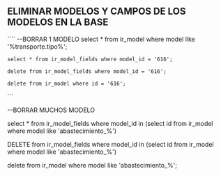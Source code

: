 ## ELIMINAR MODELOS Y CAMPOS DE LOS MODELOS EN LA BASE

´´´´<xml>
    --BORRAR 1 MODELO
    select * from ir_model where model  like '%transporte.tipo%';
    
    select * from ir_model_fields where model_id = '616';
    
    delete from ir_model_fields where model_id = '616';
    
    delete from ir_model where id = '616';
´´´

--BORRAR MUCHOS MODELO

select * from ir_model_fields where model_id in (select id from ir_model where model  like 'abastecimiento_%')

DELETE from ir_model_fields where model_id in (select id from ir_model where model  like 'abastecimiento_%')

delete from ir_model where model  like 'abastecimiento_%';

